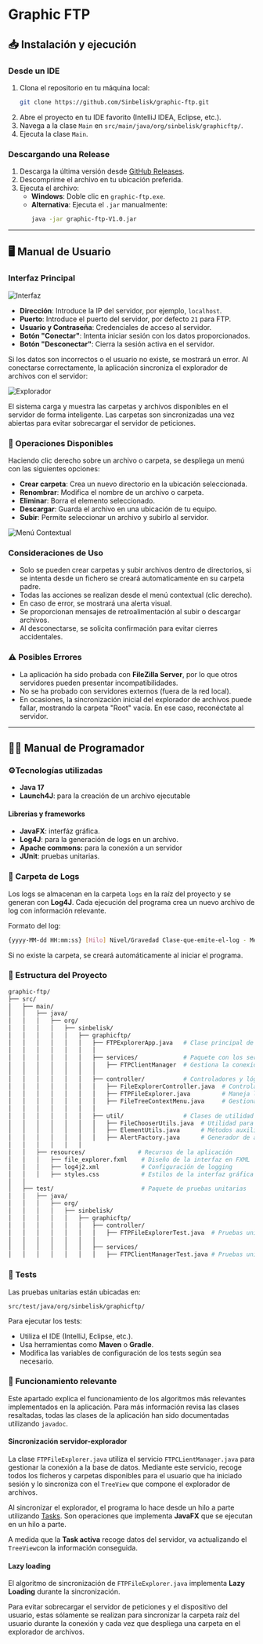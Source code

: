 # Graphic FTP

## 📥 Instalación y ejecución

### Desde un IDE
1. Clona el repositorio en tu máquina local:
    ```sh
    git clone https://github.com/Sinbelisk/graphic-ftp.git
    ```
2. Abre el proyecto en tu IDE favorito (IntelliJ IDEA, Eclipse, etc.).
3. Navega a la clase `Main` en `src/main/java/org/sinbelisk/graphicftp/`.
4. Ejecuta la clase `Main`.

### Descargando una Release
1. Descarga la última versión desde [GitHub Releases](https://github.com/iesgrancapitan2425-din/tarea8-2-practica-final-trimestre-Sinbelisk/releases).
2. Descomprime el archivo en tu ubicación preferida.
3. Ejecuta el archivo:
   - **Windows**: Doble clic en `graphic-ftp.exe`.
   - **Alternativa**: Ejecuta el `.jar` manualmente:
     ```sh
     java -jar graphic-ftp-V1.0.jar
     ```

---

## 🖥️ Manual de Usuario

### Interfaz Principal

![Interfaz](readmeResources/img.png)

- **Dirección**: Introduce la IP del servidor, por ejemplo, `localhost`.
- **Puerto**: Introduce el puerto del servidor, por defecto `21` para FTP.
- **Usuario y Contraseña**: Credenciales de acceso al servidor.
- **Botón "Conectar"**: Intenta iniciar sesión con los datos proporcionados.
- **Botón "Desconectar"**: Cierra la sesión activa en el servidor.

Si los datos son incorrectos o el usuario no existe, se mostrará un error. Al conectarse correctamente, la aplicación sincroniza el explorador de archivos con el servidor:

![Explorador](readmeResources/img_1.png)

El sistema carga y muestra las carpetas y archivos disponibles en el servidor de forma inteligente. Las carpetas son sincronizadas una vez abiertas para evitar sobrecargar el servidor de peticiones.

### 📂 Operaciones Disponibles

Haciendo clic derecho sobre un archivo o carpeta, se despliega un menú con las siguientes opciones:

- **Crear carpeta**: Crea un nuevo directorio en la ubicación seleccionada.
- **Renombrar**: Modifica el nombre de un archivo o carpeta.
- **Eliminar**: Borra el elemento seleccionado.
- **Descargar**: Guarda el archivo en una ubicación de tu equipo.
- **Subir**: Permite seleccionar un archivo y subirlo al servidor.

![Menú Contextual](img_1.png)

### Consideraciones de Uso
- Solo se pueden crear carpetas y subir archivos dentro de directorios, si se intenta desde un fichero se creará automaticamente en su carpeta padre.
- Todas las acciones se realizan desde el menú contextual (clic derecho).
- En caso de error, se mostrará una alerta visual.
- Se proporcionan mensajes de retroalimentación al subir o descargar archivos.
- Al desconectarse, se solicita confirmación para evitar cierres accidentales.

### ⚠️ Posibles Errores
- La aplicación ha sido probada con **FileZilla Server**, por lo que otros servidores pueden presentar incompatibilidades.
- No se ha probado con servidores externos (fuera de la red local).
- En ocasiones, la sincronización inicial del explorador de archivos puede fallar, mostrando la carpeta "Root" vacía. En ese caso, reconéctate al servidor.


---

## 👨‍💻 Manual de Programador
### ⚙️Tecnologías utilizadas
- **Java 17**
- **Launch4J**: para la creación de un archivo ejecutable
#### Librerias y frameworks
- **JavaFX**: interfáz gráfica.
- **Log4J**: para la generación de logs en un archivo.
- **Apache commons:** para la conexión a un servidor
- **JUnit**: pruebas unitarias.

### 📂 Carpeta de Logs

Los logs se almacenan en la carpeta `logs` en la raíz del proyecto y se generan con **Log4J**. Cada ejecución del programa crea un nuevo archivo de log con información relevante.

Formato del log:
```sh
{yyyy-MM-dd HH:mm:ss} [Hilo] Nivel/Gravedad Clase-que-emite-el-log - Mensaje
```
Si no existe la carpeta, se creará automáticamente al iniciar el programa.

### 📁 Estructura del Proyecto
```bash
graphic-ftp/
├── src/
│   ├── main/
│   │   ├── java/
│   │   │   ├── org/
│   │   │   │   ├── sinbelisk/
│   │   │   │   │   ├── graphicftp/
│   │   │   │   │   │   ├── FTPExplorerApp.java   # Clase principal de la aplicación
│   │   │   │   │   │   │
│   │   │   │   │   │   ├── services/             # Paquete con los servicios utilizados
│   │   │   │   │   │   │   ├── FTPClientManager  # Gestiona la conexión al servidor FTP y sus operaciones
│   │   │   │   │   │   │
│   │   │   │   │   │   ├── controller/           # Controladores y lógica de la aplicación
│   │   │   │   │   │   │   ├── FileExplorerController.java  # Controlador principal de la aplicación
│   │   │   │   │   │   │   ├── FTPFileExplorer.java         # Maneja la exploración de archivos mediante FTPClientManager
│   │   │   │   │   │   │   ├── FileTreeContextMenu.java     # Gestiona el menú contextual para acciones sobre archivos
│   │   │   │   │   │   │
│   │   │   │   │   │   ├── util/                 # Clases de utilidad
│   │   │   │   │   │   │   ├── FileChooserUtils.java  # Utilidad para seleccionar archivos
│   │   │   │   │   │   │   ├── ElementUtils.java      # Métodos auxiliares para manipular elementos de un TreeView
│   │   │   │   │   │   │   ├── AlertFactory.java      # Generador de alertas para la interfaz gráfica
│   │   │   │   │   │
│   │   ├── resources/               # Recursos de la aplicación
│   │   │   ├── file_explorer.fxml    # Diseño de la interfaz en FXML
│   │   │   ├── log4j2.xml            # Configuración de logging
│   │   │   ├── styles.css            # Estilos de la interfaz gráfica
│   │
│   ├── test/                         # Paquete de pruebas unitarias
│   │   ├── java/
│   │   │   ├── org/
│   │   │   │   ├── sinbelisk/
│   │   │   │   │   ├── graphicftp/
│   │   │   │   │   │   ├── controller/
│   │   │   │   │   │   │   ├── FTPFileExplorerTest.java  # Pruebas unitarias del explorador de archivos FTP
│   │   │   │   │   │   │
│   │   │   │   │   │   ├── services/
│   │   │   │   │   │   │   ├── FTPClientManagerTest.java # Pruebas unitarias para la gestión de conexión FTP

```

### 🧪 Tests

Las pruebas unitarias están ubicadas en:
```
src/test/java/org/sinbelisk/graphicftp/
```
Para ejecutar los tests:
- Utiliza el IDE (IntelliJ, Eclipse, etc.).
- Usa herramientas como **Maven** o **Gradle**.
- Modifica las variables de configuración de los tests según sea necesario.

### 📝 Funcionamiento relevante
Este apartado explica el funcionamiento de los algoritmos más relevantes implementados en la aplicación. Para más información revisa las clases resaltadas, todas las clases de la aplicación han sido documentadas utilizando `javadoc`.
#### Sincronización servidor-explorador
La clase `FTPFileExplorer.java` utiliza el servicio `FTPCLientManager.java` para gestionar la conexión a la base de datos. Mediante este servicio, recoge todos los ficheros y carpetas disponibles para el usuario que ha iniciado sesión y lo sincroniza con el `TreeView` que compone el explorador de archivos.  

Al sincronizar el explorador, el programa lo hace desde un hilo a parte utilizando [Tasks](https://docs.oracle.com/javafx/2/api/javafx/concurrent/Task.html). Son operaciones que implementa **JavaFX** que se ejecutan en un hilo a parte.

A medida que la **Task activa** recoge datos del servidor, va actualizando el `TreeView`con la información conseguida.
#### Lazy loading
El algoritmo de sincronización de `FTPFileExplorer.java` implementa **Lazy Loading** durante la sincronización.

Para evitar sobrecargar el servidor de peticiones y el dispositivo del usuario, estas sólamente se realizan para sincronizar la carpeta raíz del usuario durante la conexión y cada vez que despliega una carpeta en el explorador de archivos.